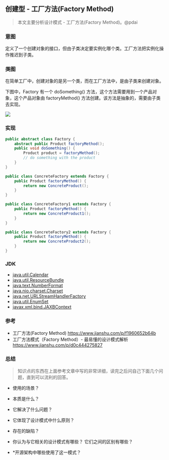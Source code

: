 ## 创建型 - 工厂方法(Factory Method)

> 本文主要分析设计模式 - 工厂方法(Factory Method)。@pdai

### 意图

定义了一个创建对象的接口，但由子类决定要实例化哪个类。工厂方法把实例化操作推迟到子类。

### 类图

在简单工厂中，创建对象的是另一个类，而在工厂方法中，是由子类来创建对象。

下图中，Factory 有一个 doSomething() 方法，这个方法需要用到一个产品对象，这个产品对象由 factoryMethod() 方法创建。该方法是抽象的，需要由子类去实现。

![](/_images/pics/1818e141-8700-4026-99f7-900a545875f5.png)

### 实现

```java
public abstract class Factory {
    abstract public Product factoryMethod();
    public void doSomething() {
        Product product = factoryMethod();
        // do something with the product
    }
}
```

```java
public class ConcreteFactory extends Factory {
    public Product factoryMethod() {
        return new ConcreteProduct();
    }
}
```

```java
public class ConcreteFactory1 extends Factory {
    public Product factoryMethod() {
        return new ConcreteProduct1();
    }
}
```

```java
public class ConcreteFactory2 extends Factory {
    public Product factoryMethod() {
        return new ConcreteProduct2();
    }
}
```

### JDK

- [java.util.Calendar](http://docs.oracle.com/javase/8/docs/api/java/util/Calendar.html#getInstance--)
- [java.util.ResourceBundle](http://docs.oracle.com/javase/8/docs/api/java/util/ResourceBundle.html#getBundle-java.lang.String-)
- [java.text.NumberFormat](http://docs.oracle.com/javase/8/docs/api/java/text/NumberFormat.html#getInstance--)
- [java.nio.charset.Charset](http://docs.oracle.com/javase/8/docs/api/java/nio/charset/Charset.html#forName-java.lang.String-)
- [java.net.URLStreamHandlerFactory](http://docs.oracle.com/javase/8/docs/api/java/net/URLStreamHandlerFactory.html#createURLStreamHandler-java.lang.String-)
- [java.util.EnumSet](https://docs.oracle.com/javase/8/docs/api/java/util/EnumSet.html#of-E-)
- [javax.xml.bind.JAXBContext](https://docs.oracle.com/javase/8/docs/api/javax/xml/bind/JAXBContext.html#createMarshaller--)



### 参考
+ 工厂方法(Factory Method) https://www.jianshu.com/p/f1960652b64b
+ 工厂方法模式（Factory Method）- 最易懂的设计模式解析 https://www.jianshu.com/p/d0c444275827

### 总结
> 知识点的东西在上面参考文章中写的非常详细，读完之后问自己下面几个问题，直到可以流利的回答。

+ 使用的场景？

+ 本质是什么？

+ 它解决了什么问题？

+ 它体现了设计模式中什么原则？

+ 存在的缺陷？

+ 你认为与它相关的设计模式有哪些？ 它们之间的区别有哪些？

+ *开源架构中哪些使用了这一模式？